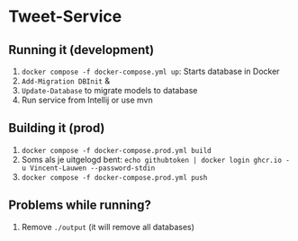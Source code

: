 # Tweet-Service

## Running it (development)
1. `docker compose -f docker-compose.yml up`: Starts database in Docker
2. `Add-Migration DBInit` &
3. `Update-Database` to migrate models to database
2. Run service from Intellij or use mvn

## Building it (prod)

1. `docker compose -f docker-compose.prod.yml build`
2. Soms als je uitgelogd bent: `echo githubtoken | docker login ghcr.io -u Vincent-Lauwen --password-stdin`
2. `docker compose -f docker-compose.prod.yml push`

## Problems while running?

1. Remove `./output` (it will remove all databases)
